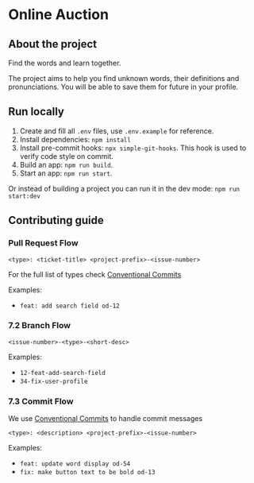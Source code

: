 # Online Auction

## About the project

Find the words and learn together.

The project aims to help you find unknown words, their definitions and pronunciations. You will be able to save them for future in your profile.

## Run locally

1. Create and fill all `.env` files, use `.env.example` for reference.
2. Install dependencies: `npm install`
3. Install pre-commit hooks: `npx simple-git-hooks`. This hook is used to verify code style on commit.
4. Build an app: `npm run build`.
5. Start an app: `npm run start`.

Or instead of building a project you can run it in the dev mode: `npm run start:dev`

## Contributing guide

### Pull Request Flow

```
<type>: <ticket-title> <project-prefix>-<issue-number>
```

For the full list of types check [Conventional Commits](https://github.com/conventional-changelog/commitlint/tree/master/%40commitlint/config-conventional)

Examples:

- `feat: add search field od-12`

### 7.2 Branch Flow

```
<issue-number>-<type>-<short-desc>
```

Examples:

- `12-feat-add-search-field`
- `34-fix-user-profile`

### 7.3 Commit Flow

We use [Conventional Commits](https://www.conventionalcommits.org/en/v1.0.0) to handle commit messages

```
<type>: <description> <project-prefix>-<issue-number>
```

Examples:

- `feat: update word display od-54`
- `fix: make button text to be bold od-13`
